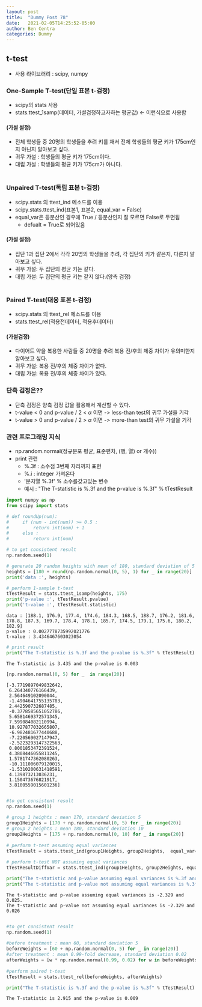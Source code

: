 ```yaml
---
layout: post
title:  "Dummy Post 78"
date:   2021-02-05T14:25:52-05:00
author: Ben Centra
categories: Dummy
---
```


## t-test
- 사용 라이브러리 : scipy, numpy

### One-Sample T-test(단일 표본 t-검정)
- scipy의 stats 사용
- stats.ttest_1samp(데이터, 가설검정하고자하는 평균값) <- 이런식으로 사용함

#### (가설 설정)
- 전체 학생들 중 20명의 학생들을 추려 키를 재서 전체 학생들의 평균 키가 175cm인지 아닌지 알아보고 싶다.
- 귀무 가설 : 학생들의 평균 키가 175cm이다.
- 대립 가설 : 학생들의 평균 키가 175cm가 아니다.
<br><br>

### Unpaired T-test(독립 표본 t-검정)
- scipy.stats 의 ttest_ind 메소드를 이용
- scipy.stats.ttest_ind(표본1, 표본2, equal_var = False)
- equal_var은 등분산인 경우에 True / 등분산인지 잘 모르면 False로 두면됨
    - defualt = True로 되어있음

#### (가설 설정)
- 집단 1과 집단 2에서 각각 20명의 학생들을 추려, 각 집단의 키가 같은지, 다른지 알아보고 싶다.
- 귀무 가설: 두 집단의 평균 키는 같다.
- 대립 가설: 두 집단의 평균 키는 같지 않다.(양측 검정)
<br><br>

### Paired T-test(대응 표본 t-검정)
- scipy.stats 의 ttest_rel 메소드를 이용
- stats.ttest_rel(적용전데이터, 적용후데이터)

#### (가설검정)
- 다이어트 약을 복용한 사람들 중 20명을 추려 복용 전/후의 체중 차이가 유의미한지 알아보고 싶다.
- 귀무 가설: 복용 전/후의 체중 차이가 없다.
- 대립 가설: 복용 전/후의 체중 차이가 있다.


### 단측 검정은??
- 단측 검정은 양측 검정 값을 활용해서 계산할 수 있다.
- t-value < 0 and p-value / 2 < $\alpha$ 이면 -> less-than test의 귀무 가설을 기각
- t-value > 0 and p-value / 2 > $\alpha$ 이면 -> more-than test의 귀무 가설을 기각


### 관련 프로그래밍 지식
- np.random.normal(정규분포 평균, 표준편차, (행, 열) or 개수))
- print 관련 
    - %.3f : 소수점 3번째 자리까지 표현
    - %.i : integer 가져온다
    - '문자열 %.3f' % 소수를갖고있는 변수
    - 예시 : "The T-statistic is %.3f and the p-value is %.3f" % tTestResult


```python
import numpy as np
from scipy import stats

# def roundUp(num):
#     if (num - int(num)) >= 0.5 :
#         return int(num) + 1 
#     else :
#         return int(num)
```


```python
# to get consistent result
np.random.seed(1)

# generate 20 random heights with mean of 180, standard deviation of 5
heights = [180 + round(np.random.normal(0, 5), 1) for _ in range(20)]
print('data :', heights)

# perform 1-sample t-test
tTestResult = stats.ttest_1samp(heights, 175)
print('p-value :', tTestResult.pvalue)
print('t-value :', tTestResult.statistic)
```

    data : [188.1, 176.9, 177.4, 174.6, 184.3, 168.5, 188.7, 176.2, 181.6, 178.8, 187.3, 169.7, 178.4, 178.1, 185.7, 174.5, 179.1, 175.6, 180.2, 182.9]
    p-value : 0.0027778735992021776
    t-value : 3.4346467603023054



```python
# print result
print("The T-statistic is %.3f and the p-value is %.3f" % tTestResult)
```

    The T-statistic is 3.435 and the p-value is 0.003



```python
[np.random.normal(0, 5) for _  in range(20)]
```




    [-3.7719897049832642,
     6.264340776166439,
     2.564649102090044,
     -1.4904641755135783,
     2.442590732687485,
     -0.3778585651052786,
     5.6581469372571345,
     7.599084082110994,
     10.927877032665807,
     -6.982481677440688,
     -7.220569027147947,
     -2.5223293147322563,
     0.8001853472391524,
     4.3808446055811245,
     1.5781747362080263,
     -10.111006079120015,
     -1.5310200631418591,
     4.139873213036231,
     1.150473676821917,
     3.8100559015601236]




```python

```


```python
#to get consistent result
np.random.seed(1)
 
# group 1 heights : mean 170, standard deviation 5
group1Heights = [170 + np.random.normal(0, 5) for _ in range(20)]
# group 2 heights : mean 180, standard deviation 10
group2Heights = [175 + np.random.normal(0, 10) for _ in range(20)]
 
# perform t-test assuming equal variances
tTestResult = stats.ttest_ind(group1Heights, group2Heights,  equal_var=True)
 
# perform t-test NOT assuming equal variances
tTestResultDiffVar = stats.ttest_ind(group1Heights, group2Heights, equal_var=False)
```


```python
print("The t-statistic and p-value assuming equal variances is %.3f and %.3f." % tTestResult)
print("The t-statistic and p-value not assuming equal variances is %.3f and %.3f" % tTestResultDiffVar)
```

    The t-statistic and p-value assuming equal variances is -2.329 and 0.025.
    The t-statistic and p-value not assuming equal variances is -2.329 and 0.026



```python

```


```python
#to get consistent result
np.random.seed(1)
 
#before treatment : mean 60, standard deviation 5
beforeWeights = [60 + np.random.normal(0, 5) for _ in range(20)]
#after treatment : mean 0.99-fold decrease, standard deviation 0.02
afterWeights = [w * np.random.normal(0.99, 0.02) for w in beforeWeights]
 
#perform paired t-test
tTestResult = stats.ttest_rel(beforeWeights, afterWeights)
```


```python
print("The T-statistic is %.3f and the p-value is %.3f" % tTestResult)
```

    The T-statistic is 2.915 and the p-value is 0.009

